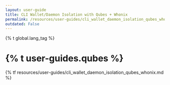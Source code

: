 ```yaml
---
layout: user-guide
title: CLI Wallet/Daemon Isolation with Qubes + Whonix
permalink: /resources/user-guides/cli_wallet_daemon_isolation_qubes_whonix.html
outdated: False
---
```


{% t global.lang_tag %}
<h1>{% t user-guides.qubes %}</h1>
{% tf resources/user-guides/cli_wallet_daemon_isolation_qubes_whonix.md %}
